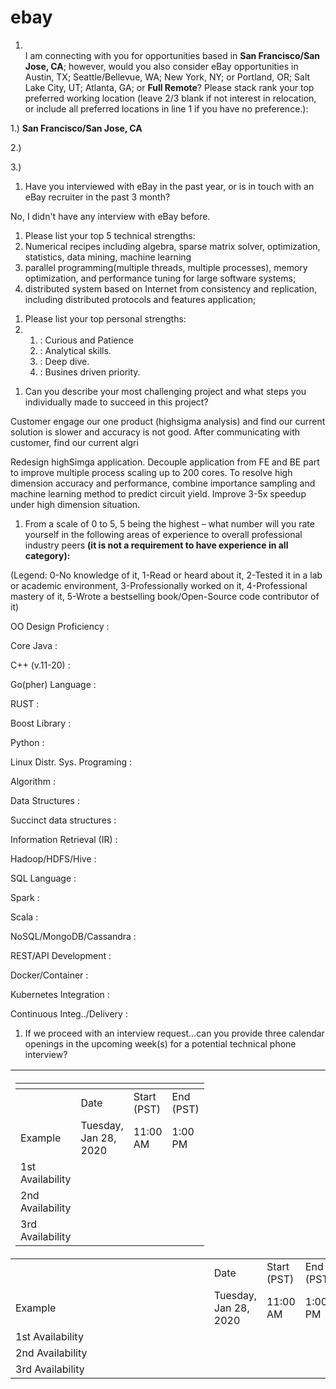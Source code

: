 # ebay



1. \
   I am connecting with you for opportunities based in **San Francisco/San Jose, CA**; however, would you also consider eBay opportunities in Austin, TX; Seattle/Bellevue, WA; New York, NY; or Portland, OR; Salt Lake City, UT; Atlanta, GA; or **Full Remote**?  Please stack rank your top preferred working location (leave 2/3 blank if not interest in relocation, or include all preferred locations in line 1 if you have no preference.):

1.) **San Francisco/San Jose, CA**

2.)

3.)

1. Have you interviewed with eBay in the past year, or is in touch with an eBay recruiter in the past 3 month?

&#x20;No,  I didn't have any interview with eBay before.&#x20;

1. Please list your top 5 technical strengths:
2. Numerical recipes including algebra, sparse matrix solver, optimization, statistics, data mining, machine learning
3. parallel programming(multiple threads, multiple processes), memory optimization, and performance tuning for large software systems;
4. distributed system based on Internet from consistency and replication, including distributed protocols and features application;



&#x20;

1. Please list your top personal strengths:
2.
   1. : Curious and Patience
   2. : Analytical skills.
   3. : Deep dive.&#x20;
   4. : Busines driven priority.&#x20;

&#x20;

1. Can you describe your most challenging project and what steps you individually made to succeed in this project?

Customer engage our one product (highsigma analysis) and find our current solution is slower and accuracy is not good. After communicating with customer, find our current algri&#x20;

&#x20;Redesign highSimga application. Decouple application from FE and BE part to improve multiple process scaling up to 200 cores. To resolve high dimension accuracy and performance, combine importance sampling and machine learning method to predict circuit yield. Improve 3-5x speedup under high dimension situation.

&#x20;

&#x20;

&#x20;

&#x20;

1. From a scale of 0 to 5, 5 being the highest – what number will you rate yourself in the following areas of experience to overall  professional industry peers **(it is not a requirement to have experience in all category):**

&#x20;

&#x20;               (Legend: 0-No knowledge of it, 1-Read or heard about it, 2-Tested it in a lab or academic environment, 3-Professionally worked on it, 4-Professional mastery of it, 5-Wrote a bestselling book/Open-Source code contributor of it)

&#x20;

OO Design Proficiency                    :

Core Java                                             :

C++ (v.11-20)                                     :

Go(pher) Language                         :

RUST                                                     :

Boost Library                                      :

Python                                                 :

Linux Distr. Sys. Programing         :

Algorithm                                            :

Data Structures                                 :

Succinct data structures                :

Information Retrieval (IR)             :

Hadoop/HDFS/Hive                        :

SQL Language                                    :

Spark                                                     :

Scala                                                      :

NoSQL/MongoDB/Cassandra      :

REST/API Development                 :

Docker/Container                            :

Kubernetes Integration                 :

Continuous Integ../Delivery        :

&#x20;

&#x20;

&#x20;

1. If we proceed with an interview request…can you provide three calendar openings in the upcoming week(s) for a potential technical phone interview?

| <table data-header-hidden><thead><tr><th></th><th></th><th></th><th></th></tr></thead><tbody><tr><td></td><td>Date</td><td>Start (PST)</td><td>End (PST)</td></tr><tr><td>Example</td><td>Tuesday, Jan 28, 2020</td><td>11:00 AM</td><td>1:00 PM</td></tr><tr><td>1st Availability</td><td> </td><td> </td><td> </td></tr><tr><td>2nd Availability</td><td> </td><td> </td><td> </td></tr><tr><td>3rd  Availability</td><td> </td><td> </td><td> </td></tr></tbody></table> |                       |             |           |
| --------------------------------------------------------------------------------------------------------------------------------------------------------------------------------------------------------------------------------------------------------------------------------------------------------------------------------------------------------------------------------------------------------------------------------------------------------------------------- | --------------------- | ----------- | --------- |
|                                                                                                                                                                                                                                                                                                                                                                                                                                                                             | Date                  | Start (PST) | End (PST) |
| Example                                                                                                                                                                                                                                                                                                                                                                                                                                                                     | Tuesday, Jan 28, 2020 | 11:00 AM    | 1:00 PM   |
| 1st Availability                                                                                                                                                                                                                                                                                                                                                                                                                                                            |                       |             |           |
| 2nd Availability                                                                                                                                                                                                                                                                                                                                                                                                                                                            |                       |             |           |
| 3rd  Availability                                                                                                                                                                                                                                                                                                                                                                                                                                                           |                       |             |           |
